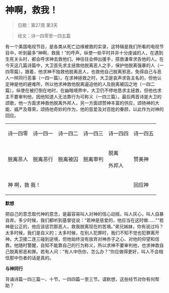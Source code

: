 # 神啊，救我！ 

> 日期：第27周 第3天

> 经文：诗一四零至一四五篇

有一个美国电视节目，是各类从死亡边缘被救的实录，这特辑是我们所看的电视节目中，听到最多“神啊，救我！”的呼声。纵使一些平时并非十分虔诚的人，在遇到生死关头时，都会呼求神去救他们。神往往会伸出援手，搭救谦卑求告他的人。在今天这几篇诗篇中，大卫首先求主拯救他脱离恶人之手，保护他脱离强暴的人（一四零篇）。跟着，他求神不独救他脱离恶人，也救他自己脱离邪恶，免得自己与恶人一样同行恶事（一四一篇）。在求神拯救之时，大卫是哀声求告主名的，但他认定神是他的避难所，所以他求神救他脱离逼迫他的人及脱离被囚之地（一四二篇）。纵使在被打倒在地时，在幽暗境界中，大卫仍不停地恳求主拯救，但他也求主不要审判他，因他知道人无法靠行为可称义（一四三篇）。最后两首诗是大卫的颂歌，他一方面求神救他脱离外邦人，另一方面颂赞神丰富的供应，颂扬神的大能、威严及尊荣，颂扬他奇妙的作为，他的慈爱及对百姓的眷顾，以此作为对神的回应。

<table>
 <tbody>
  <tr>
   <td><p>诗一四零</p></td>
   <td><p>诗一四一</p></td>
   <td><p>诗一四二</p></td>
   <td><p>诗一四三</p></td>
   <td><p>诗一四四</p></td>
   <td><p>诗一四五</p></td>
  </tr>
  <tr>
   <td><p>脱离恶人</p></td>
   <td><p>脱离恶行</p></td>
   <td><p>脱离被囚</p></td>
   <td><p>脱离审判</p></td>
   <td><p>脱离</p><p>外邦人</p></td>
   <td><p>赞美神</p></td>
  </tr>
  <tr>
   <td colspan="5"><p>神 啊，救 我！</p></td>
   <td><p>回应神</p></td>
  </tr>
 </tbody>
</table>

**默想**

把自己的意念取代神的意念，是最容易叫人对神的信心动摇，叫人灰心，叫人自暴自弃。多少时候，我们都听到基督徒说：“若神是慈爱的，他应当在这时做……”“若神是公正的，他应该惩罚那恶人，救我脱离现在的苦境。”弟兄姊妹，你有说过吗？太多时候，我们是自义的；太多时候，在别人犯罪时，我们不知不觉也犯罪离开神。大卫接二连三碰到逆境，但他始终没有放弃对神赤子之心、对他的仰望和信靠。他随时警醒，自知不能靠自己的行为称义，所以求神不要审判他，也求神救自己脱离邪恶和罪。若有人问：“有人中伤你，怎么办？”你应做得更好，叫人不会相信那中伤者的话是真的。

**与神同行**

背诵诗篇一四三篇一、十节，一四四篇一至三节。请默想，这些经节对你有何帮助？

